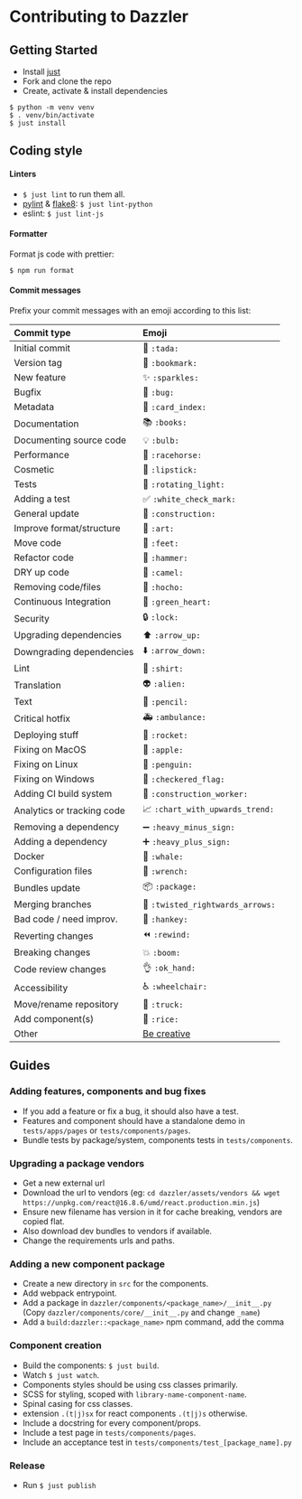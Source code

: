 # Contributing to Dazzler

## Getting Started

- Install [just](https://github.com/casey/just)
- Fork and clone the repo
- Create, activate & install dependencies
```
$ python -m venv venv
$ . venv/bin/activate
$ just install
```

## Coding style

#### Linters

- `$ just lint` to run them all.
- [pylint](https://www.pylint.org/) &
  [flake8](http://flake8.pycqa.org/en/latest/):
  `$ just lint-python`
- eslint: `$ just lint-js`

#### Formatter

Format js code with prettier:

`$ npm run format`

#### Commit messages

Prefix your commit messages with an emoji according to this list:

|   Commit type              | Emoji                                         |
|:---------------------------|:----------------------------------------------|
| Initial commit             | :tada: `:tada:`                               |
| Version tag                | :bookmark: `:bookmark:`                       |
| New feature                | :sparkles: `:sparkles:`                       |
| Bugfix                     | :bug: `:bug:`                                 |
| Metadata                   | :card_index: `:card_index:`                   |
| Documentation              | :books: `:books:`                             |
| Documenting source code    | :bulb: `:bulb:`                               |
| Performance                | :racehorse: `:racehorse:`                     |
| Cosmetic                   | :lipstick: `:lipstick:`                       |
| Tests                      | :rotating_light: `:rotating_light:`           |
| Adding a test              | :white_check_mark: `:white_check_mark:`       |
| General update             | :construction: `:construction:`               |
| Improve format/structure   | :art: `:art:`                                 |
| Move code                  | :feet: `:feet:`                               |
| Refactor code              | :hammer: `:hammer:`                           |
| DRY up code                | :camel: `:camel:`                             |
| Removing code/files        | :hocho: `:hocho:`                             |
| Continuous Integration     | :green_heart: `:green_heart:`                 |
| Security                   | :lock: `:lock:`                               |
| Upgrading dependencies     | :arrow_up: `:arrow_up:`                       |
| Downgrading dependencies   | :arrow_down: `:arrow_down:`                   |
| Lint                       | :shirt: `:shirt:`                             |
| Translation                | :alien: `:alien:`                             |
| Text                       | :pencil: `:pencil:`                           |
| Critical hotfix            | :ambulance: `:ambulance:`                     |
| Deploying stuff            | :rocket: `:rocket:`                           |
| Fixing on MacOS            | :apple: `:apple:`                             |
| Fixing on Linux            | :penguin: `:penguin:`                         |
| Fixing on Windows          | :checkered_flag: `:checkered_flag:`           |
| Adding CI build system     | :construction_worker: `:construction_worker:` |
| Analytics or tracking code | :chart_with_upwards_trend: `:chart_with_upwards_trend:` |
| Removing a dependency      | :heavy_minus_sign: `:heavy_minus_sign:`       |
| Adding a dependency        | :heavy_plus_sign: `:heavy_plus_sign:`         |
| Docker                     | :whale: `:whale:`                             |
| Configuration files        | :wrench: `:wrench:`                           |
| Bundles update             | :package: `:package:`                         |
| Merging branches           | :twisted_rightwards_arrows: `:twisted_rightwards_arrows:` |
| Bad code / need improv.    | :hankey: `:hankey:`                           |
| Reverting changes          | :rewind: `:rewind:`                           |
| Breaking changes           | :boom: `:boom:`                               |
| Code review changes        | :ok_hand: `:ok_hand:`                         |
| Accessibility              | :wheelchair: `:wheelchair:`                   |
| Move/rename repository     | :truck: `:truck:`                             |
| Add component(s)           | :rice: `:rice:`                               |
| Other                      | [Be creative](http://www.emoji-cheat-sheet.com/)  |

## Guides

### Adding features, components and bug fixes

- If you add a feature or fix a bug, it should also have a test.
- Features and component should have a standalone demo in `tests/apps/pages` or `tests/components/pages`.
- Bundle tests by package/system, components tests in `tests/components`.

### Upgrading a package vendors

- Get a new external url
- Download the url to vendors (eg: `cd dazzler/assets/vendors && wget https://unpkg.com/react@16.8.6/umd/react.production.min.js`)
- Ensure new filename has version in it for cache breaking, vendors are copied flat.
- Also download dev bundles to vendors if available.
- Change the requirements urls and paths.

### Adding a new component package

- Create a new directory in `src` for the components.
- Add webpack entrypoint.
- Add a package in `dazzler/components/<package_name>/__init__.py` 
  (Copy `dazzler/components/core/__init__.py` and change `_name`)
- Add a `build:dazzler::<package_name>` npm command, add the comma

### Component creation

- Build the components: `$ just build`.
- Watch `$ just watch`.
- Components styles should be using css classes primarily.
- SCSS for styling, scoped with `library-name-component-name`.
- Spinal casing for css classes.
- extension `.(t|j)sx` for react components `.(t|j)s` otherwise.
- Include a docstring for every component/props.
- Include a test page in `tests/components/pages`.
- Include an acceptance test in `tests/components/test_[package_name].py`

### Release

- Run `$ just publish`
